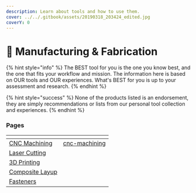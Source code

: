 ```yaml
---
description: Learn about tools and how to use them.
cover: ../../.gitbook/assets/20190318_203424_edited.jpg
coverY: 0
---
```


# 🔧 Manufacturing & Fabrication

{% hint style="info" %}
The BEST tool for you is the one you know best, and the one that fits your workflow and mission. The information here is based on OUR tools and OUR experiences. What's BEST for you is up to your assessment and research.
{% endhint %}

{% hint style="success" %}
None of the products listed is an endorsement, they are simply recommendations or lists from our personal tool collection and experiences.&#x20;
{% endhint %}

### Pages

<table data-view="cards"><thead><tr><th></th><th data-hidden data-card-target data-type="content-ref"></th></tr></thead><tbody><tr><td><a href="cnc-machining/">CNC Machining</a></td><td><a href="cnc-machining/">cnc-machining</a></td></tr><tr><td><a href="laser-cutting.md">Laser Cutting</a></td><td></td></tr><tr><td><a href="3d-printing/">3D Printing</a></td><td></td></tr><tr><td><a href="composite-layups.md">Composite Layup</a></td><td></td></tr><tr><td><a href="fasteners.md">Fasteners</a></td><td></td></tr></tbody></table>
